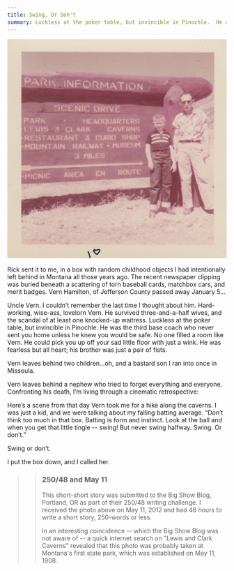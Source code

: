 ```yaml
---
title: Swing, Or Don't
summary: Luckless at the poker table, but invincible in Pinochle.  He was the third base coach who never sent you home unless he knew you would be safe.
---
```


![Old photo of a man and a boy at a park](/img/SwingOrDont_photo.jpg)

Rick sent it to me, in a box with random childhood objects I had intentionally left behind in Montana all those years ago. The recent newspaper clipping was buried beneath a scattering of torn baseball cards, matchbox cars, and merit badges. Vern Hamilton, of Jefferson County passed away January 5…

Uncle Vern. I couldn’t remember the last time I thought about him. Hard-working, wise-ass, lovelorn Vern. He survived three-and-a-half wives, and the scandal of at least one knocked-up waitress. Luckless at the poker table, but invincible in Pinochle. He was the third base coach who never sent you home unless he knew you would be safe. No one filled a room like Vern. He could pick you up off your sad little floor with just a wink. He was fearless but all heart; his brother was just a pair of fists.

Vern leaves behind two children…oh, and a bastard son I ran into once in Missoula.

Vern leaves behind a nephew who tried to forget everything and everyone. Confronting his death, I’m living through a cinematic retrospective:

Here’s a scene from that day Vern took me for a hike along the caverns. I was just a kid, and we were talking about my falling batting average. “Don’t think too much in that box. Batting is form and instinct. Look at the ball and when you get that little tingle -- swing! But never swing halfway. Swing. Or don’t.”

Swing or don’t.

I put the box down, and I called her.



> > ### 250/48 and May 11
> >
> > This short-short story was submitted to the Big Show Blog, Portland, OR as part of their 250/48 writing challenge.  I received the photo above on May 11, 2012 and had 48 hours to write a short story, 250-words or less.
> >
> > In an interesting coincidence -- which the Big Show Blog was not aware of -- a quick internet search on "Lewis and Clark Caverns" revealed that this photo was probably taken at Montana's first state park, which was established on May 11, 1908.
